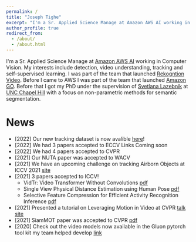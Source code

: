 ```yaml
---
permalink: /
title: "Joseph Tighe"
excerpt: "I'm a Sr. Applied Science Manage at Amazon AWS AI working in Computer Vision. I'm interested in detection, video classification, tracking and self-supervised learning. I was part of the initial Rekogntion video launch. Before I came to AWS I was part of the team that launched Amazon GO. Before that I got my PhD under the supervision of Svetlana Lazebnik at UNC Chapel Hill with a focus on non-parametric methods for semantic segmentation."
author_profile: true
redirect_from: 
  - /about/
  - /about.html
---
```


I'm a Sr. Applied Science Manage at [Amazon AWS AI](https://www.amazon.science/author/joseph-tighe) working in Computer Vision. My interests include detection, video understanding, tracking and self-supervised learning. 
I was part of the team that launched [Rekogntion Video](https://aws.amazon.com/rekognition/?trkCampaign=acq_paid_search_brand&sc_channel=ps&sc_campaign=acquisition_US&sc_publisher=Google&sc_category=Machine%20Learning&sc_country=US&sc_geo=NAMER&sc_outcome=acq&sc_detail=amazon%20image%20recognition&sc_content={adgroup}&sc_matchtype=e&sc_segment=531871356629&sc_medium=ACQ-P|PS-GO|Brand|Desktop|SU|Machine%20Learning|Solution|US|EN|Sitelink&s_kwcid=AL!4422!3!531871356629!e!!g!!amazon%20image%20recognition&ef_id=CjwKCAjwo4mIBhBsEiwAKgzXONpL2V-1pMjqPxK9qFnAeId2KPIE4IB1Wl2dk-RYmxGzPwxfD34DeBoCbJMQAvD_BwE:G:s&s_kwcid=AL!4422!3!531871356629!e!!g!!amazon%20image%20recognition&blog-cards.sort-by=item.additionalFields.createdDate&blog-cards.sort-order=desc).
Before I came to AWS I was part of the team that launched [Amazon GO](https://www.amazon.com/b?ie=UTF8&node=16008589011). 
Before that I got my PhD under the supervision of [Svetlana Lazebnik](https://slazebni.cs.illinois.edu/) at [UNC Chapel Hill](https://cs.unc.edu/) with a focus on non-parametric methods for semantic segmentation.

News
======
* [2022] Our new tracking dataset is now avalible [here](https://amazon-research.github.io/tracking-dataset/personpath22.html)!
* [2022] We had 3 papers accepted to ECCV Links Coming soon
* [2022] We had 4 papers accepted to CVPR
* [2021] Our NUTA paper was accepted to WACV
* [2021] We have an upcoming challenge on tracking Airborn Objects at ICCV 2021 [site](https://zontakm9.github.io/aot-iccvw21/)
* [2021] 3 papers accepted to ICCV! 
    * VidTr: Video Transformer Without Convolutions [pdf](https://arxiv.org/pdf/2104.11746.pdf)
    * Single View Physical Distance Estimation using Human Pose [pdf](https://arxiv.org/pdf/2106.10335.pdf)
    * Selective Feature Compression for Efficient Activity Recognition Inference [pdf](https://arxiv.org/pdf/2104.00179.pdf)
* [2021] Presented a tutorial on Leveraging Motion in Video at CVPR [talk](https://youtu.be/6j55CyKwkP8) [site](https://bryanyzhu.github.io/video-cvpr2021/)
* [2021] SiamMOT paper was accepted to CVPR [pdf](https://openaccess.thecvf.com/content/CVPR2021/papers/Shuai_SiamMOT_Siamese_Multi-Object_Tracking_CVPR_2021_paper.pdf)
* [2020] Check out the video models now available in the Gluon pytorch tool kit my team helped develop [link](https://cv.gluon.ai/model_zoo/action_recognition.html)

